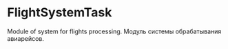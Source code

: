 # FlightSystemTask
Module of system for flights processing. Модуль системы обрабатывания авиарейсов.
